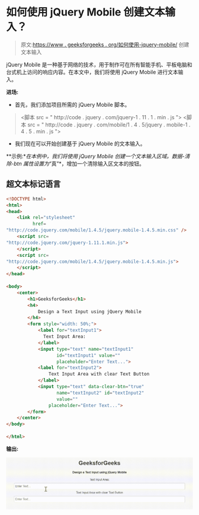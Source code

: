 # 如何使用 jQuery Mobile 创建文本输入？

> 原文:[https://www . geeksforgeeks . org/如何使用-jquery-mobile/](https://www.geeksforgeeks.org/how-to-create-a-text-input-using-jquery-mobile/) 创建文本输入

jQuery Mobile 是一种基于网络的技术，用于制作可在所有智能手机、平板电脑和台式机上访问的响应内容。在本文中，我们将使用 jQuery Mobile 进行文本输入。

**进场:**

*   首先，我们添加项目所需的 jQuery Mobile 脚本。

> <link rel="”stylesheet”" href="”http://code.jquery.com/mobile/1.4.5/jquery.mobile-1.4.5.min.css”">
> <脚本 src = " http://code . jquery . com/jquery-1 . 11 . 1 . min . js "></脚本>
> <脚本 src = " http://code . jquery . com/mobile/1 . 4 . 5/jquery . mobile-1 . 4 . 5 . min . js "></脚本>

*   我们现在可以开始创建基于 jQuery Mobile 的文本输入。

**示例:**在本例中，我们将使用 jQuery Mobile 创建一个文本输入区域。*数据-清除-btn* 属性设置为*“真”*，增加一个清除输入区文本的按钮。

## 超文本标记语言

```html
<!DOCTYPE html>
<html>
<head>
    <link rel="stylesheet"
          href=
"http://code.jquery.com/mobile/1.4.5/jquery.mobile-1.4.5.min.css" />
    <script src=
"http://code.jquery.com/jquery-1.11.1.min.js">
    </script>
    <script src=
"http://code.jquery.com/mobile/1.4.5/jquery.mobile-1.4.5.min.js">
    </script>
</head>

<body>
    <center>
        <h1>GeeksforGeeks</h1>
        <h4>
            Design a Text Input using jQuery Mobile
        </h4>
        <form style="width: 50%;">
            <label for="textInput1">
              Text Input Area:
            </label>
            <input type="text" name="textInput1" 
                   id="textInput1" value=""
                   placeholder="Enter Text...">
            <label for="textInput2">
                Text Input Area with clear Text Button
            </label>
            <input type="text" data-clear-btn="true"
                   name="textInput2" id="textInput2"
                   value=""
                placeholder="Enter Text...">
        </form>
    </center>
</body>

</html>
```

**输出:**

![](img/644a0dfd8e4abc60fee8dfb96c97107c.png)